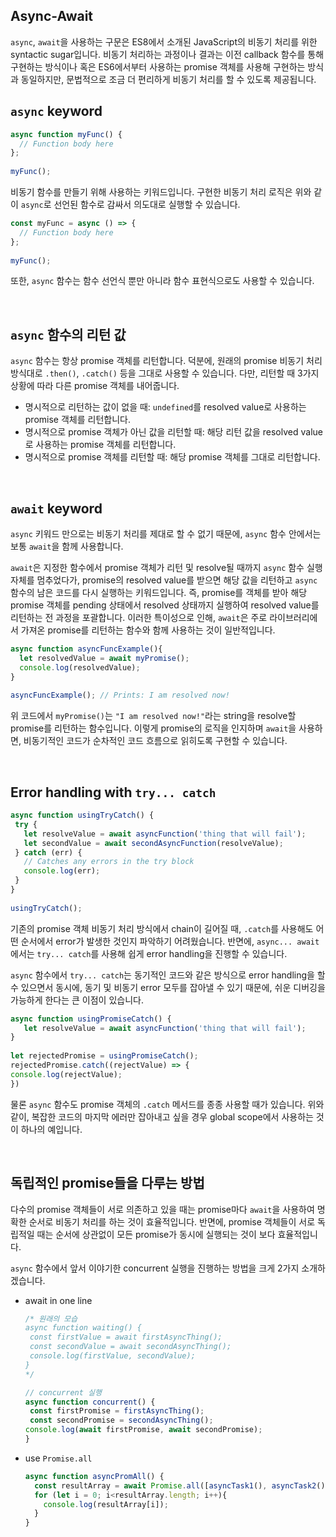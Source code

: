 ## Async-Await

`async`, `await`을 사용하는 구문은 ES8에서 소개된 JavaScript의 비동기 처리를 위한 syntactic sugar입니다. 비동기 처리하는 과정이나 결과는 이전 callback 함수를 통해 구현하는 방식이나 혹은 ES6에서부터 사용하는 promise 객체를 사용해 구현하는 방식과 동일하지만, 문법적으로 조금 더 편리하게 비동기 처리를 할 수 있도록 제공됩니다.



## `async` keyword

```javascript
async function myFunc() {
  // Function body here
};
 
myFunc();
```

비동기 함수를 만들기 위해 사용하는 키워드입니다. 구현한 비동기 처리 로직은 위와 같이 `async`로 선언된 함수로 감싸서 의도대로 실행할 수 있습니다.

```javascript
const myFunc = async () => {
  // Function body here
};
 
myFunc();
```

또한, `async` 함수는 함수 선언식 뿐만 아니라 함수 표현식으로도 사용할 수 있습니다.

​    

## `async` 함수의 리턴 값

`async` 함수는 항상 promise 객체를 리턴합니다. 덕분에, 원래의 promise 비동기 처리 방식대로 `.then()`, `.catch()` 등을 그대로 사용할 수 있습니다. 다만, 리턴할 때 3가지 상황에 따라 다른 promise 객체를 내어줍니다.

* 명시적으로 리턴하는 값이 없을 때: `undefined`를 resolved value로 사용하는 promise 객체를 리턴합니다.
* 명시적으로 promise 객체가 아닌 값을 리턴할 때: 해당 리턴 값을 resolved value로 사용하는 promise 객체를 리턴합니다.
* 명시적으로 promise 객체를 리턴할 때: 해당 promise 객체를 그대로 리턴합니다.

​    

## `await` keyword

`async` 키워드 만으로는 비동기 처리를 제대로 할 수 없기 때문에, `async` 함수 안에서는 보통 `await`을 함께 사용합니다.

`await`은 지정한 함수에서 promise 객체가 리턴 및 resolve될 때까지 `async` 함수 실행 자체를 멈추었다가, promise의 resolved value를 받으면 해당 값을 리턴하고 `async` 함수의 남은 코드를 다시 실행하는 키워드입니다. 즉, promise를 객체를 받아 해당 promise 객체를 pending 상태에서 resolved 상태까지 실행하여 resolved value를 리턴하는 전 과정을 포괄합니다. 이러한 특이성으로 인해, `await`은 주로 라이브러리에서 가져온 promise를 리턴하는 함수와 함께 사용하는 것이 일반적입니다.

```javascript
async function asyncFuncExample(){
  let resolvedValue = await myPromise();
  console.log(resolvedValue);
}
 
asyncFuncExample(); // Prints: I am resolved now!
```

위 코드에서 `myPromise()`는 `"I am resolved now!"`라는 string을 resolve할 promise를 리턴하는 함수입니다. 이렇게 promise의 로직을 인지하며 `await`을 사용하면, 비동기적인 코드가 순차적인 코드 흐름으로 읽히도록 구현할 수 있습니다.

​    

## Error handling with `try... catch`

```javascript
async function usingTryCatch() {
 try {
   let resolveValue = await asyncFunction('thing that will fail');
   let secondValue = await secondAsyncFunction(resolveValue);
 } catch (err) {
   // Catches any errors in the try block
   console.log(err);
 }
}
 
usingTryCatch();
```

기존의 promise 객체 비동기 처리 방식에서 chain이 길어질 때, `.catch`를 사용해도 어떤 순서에서 error가 발생한 것인지 파악하기 어려웠습니다. 반면에, `async... await`에서는 `try... catch`를 사용해 쉽게 error handling을 진행할 수 있습니다.

`async` 함수에서 `try... catch`는 동기적인 코드와 같은 방식으로 error handling을 할 수 있으면서 동시에, 동기 및 비동기 error 모두를 잡아낼 수 있기 때문에, 쉬운 디버깅을 가능하게 한다는 큰 이점이 있습니다. 

```javascript
async function usingPromiseCatch() {
   let resolveValue = await asyncFunction('thing that will fail');
}
 
let rejectedPromise = usingPromiseCatch();
rejectedPromise.catch((rejectValue) => {
console.log(rejectValue);
})
```

물론 `async` 함수도 promise 객체의 `.catch` 메서드를 종종 사용할 때가 있습니다. 위와 같이, 복잡한 코드의 마지막 에러만 잡아내고 싶을 경우 global scope에서 사용하는 것이 하나의 예입니다.

​    

## 독립적인 promise들을 다루는 방법

다수의 promise 객체들이 서로 의존하고 있을 때는 promise마다 `await`을 사용하여 명확한 순서로 비동기 처리를 하는 것이 효율적입니다. 반면에, promise 객체들이 서로 독립적일 때는 순서에 상관없이 모든 promise가 동시에 실행되는 것이 보다 효율적입니다.

`async` 함수에서 앞서 이야기한 concurrent 실행을 진행하는 방법을 크게 2가지 소개하겠습니다.

* await in one line

  ```javascript
  /* 원래의 모습
  async function waiting() {
   const firstValue = await firstAsyncThing();
   const secondValue = await secondAsyncThing();
   console.log(firstValue, secondValue);
  }
  */ 
  
  // concurrent 실행
  async function concurrent() {
   const firstPromise = firstAsyncThing();
   const secondPromise = secondAsyncThing();
  console.log(await firstPromise, await secondPromise);
  }
  ```

* use `Promise.all`

  ```javascript
  async function asyncPromAll() {
    const resultArray = await Promise.all([asyncTask1(), asyncTask2(), asyncTask3(), asyncTask4()]);
    for (let i = 0; i<resultArray.length; i++){
      console.log(resultArray[i]); 
    }
  }
  ```